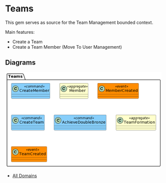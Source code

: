 Teams
================

This gem serves as source for the Team Management bounded context.

Main features:
- Create a Team
- Create a Team Member (Move To User Management)

Diagrams
--------

![architecture](./diagrams/architecture.png)

- [All Domains](../../Readme.md)

